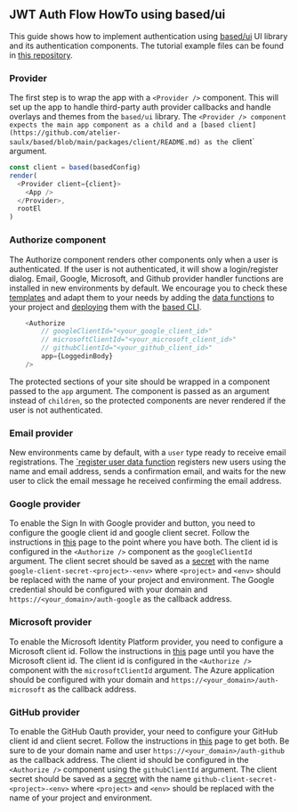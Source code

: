 ## JWT Auth Flow HowTo using based/ui

This guide shows how to implement authentication using [based/ui]() UI library and its authentication components.
The tutorial example files can be found in [this repository](https://github.com/atelier-saulx/auth-demo).

### Provider

The first step is to wrap the app with a `<Provider />` component. This will set up the app to handle third-party auth provider callbacks and handle overlays and themes from the `based/ui` library.
The `<Provider /> component expects the main app component as a child and a [based client](https://github.com/atelier-saulx/based/blob/main/packages/client/README.md) as the `client` argument.

```javascript
const client = based(basedConfig)
render(
  <Provider client={client}>
    <App />
  </Provider>,
  rootEl
)
```

### Authorize component

The Authorize component renders other components only when a user is authenticated. If the user is not authenticated, it will show a login/register dialog.
Email, Google, Microsoft, and Github provider handler functions are installed in new environments by default. We encourage you to check these [templates](https://github.com/atelier-saulx/based/tree/main/packages/templates/jwtAuth/functions) and adapt them to your needs by adding the [data functions](https://github.com/atelier-saulx/based/tree/main/packages/templates/jwtAuth/functions) to your project and [deploying](https://github.com/atelier-saulx/based/blob/main/packages/cli/README.md#deploy) them with the [based CLI](https://github.com/atelier-saulx/based/blob/main/packages/cli/README.md).

```javascript
	<Authorize
		// googleClientId="<your_google_client_id>"
		// microsoftClientId="<your_microsoft_client_id>"
		// githubClientId="<your_github_client_id>"
		app={LoggedinBody}
	/>
```

The protected sections of your site should be wrapped in a component passed to the `app` argument. 
The component is passed as an argument instead of `children`, so the protected components are never rendered if the user is not authenticated.

### Email provider

New environments came by default, with a `user` type ready to receive email registrations. The [`register user data function](https://github.com/atelier-saulx/based/blob/main/packages/templates/jwtAuth/functions/registerUser/index.ts) registers new users using the name and email address, sends a confirmation email, and waits for the new user to click the email message he received confirming the email address.

### Google provider

To enable the Sign In with Google provider and button, you need to configure the google client id and google client secret.
Follow the instructions in [this](https://developers.google.com/identity/sign-in/web/sign-in) page to the point where you have both.
The client id is configured in the `<Authorize />` component as the `googleClientId` argument.
The client secret should be saved as a [secret](https://github.com/atelier-saulx/based/tree/main/packages/cli#secrets) with the name `google-client-secret-<project>-<env>` where `<project>` and `<env>` should be replaced with the name of your project and environment.
The Google credential should be configured with your domain and `https://<your_domain>/auth-google` as the callback address.

### Microsoft provider

To enable the Microsoft Identity Platform provider, you need to configure a Microsoft client id.
Follow the instructions in [this](https://docs.microsoft.com/en-us/azure/active-directory/develop/web-api-quickstart?pivots=devlang-aspnet) page until you have the Microsoft client id.
The client id is configured in the `<Authorize />` component with the `microsoftClientId` argument.
The Azure application should be configured with your domain and `https://<your_domain>/auth-microsoft` as the callback address.

### GitHub provider

To enable the GitHub Oauth provider, your need to configure your GitHub client id and client secret.
Follow the instructions in [this](https://docs.github.com/en/developers/apps/building-github-apps/creating-a-github-app) page to get both.
Be sure to de your domain name and user `https://<your_domain>/auth-github` as the callback address.
The client id should be configured in the `<Authorize />` component using the `githubClientId` argument. The client secret should be saved as a [secret](https://github.com/atelier-saulx/based/tree/main/packages/cli#secrets) with the name `github-client-secret-<project>-<env>` where `<project>` and `<env>` should be replaced with the name of your project and environment.

